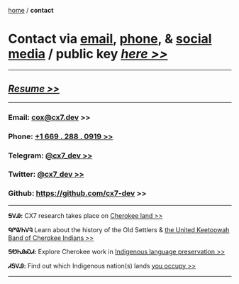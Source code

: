 [home](https://cx7.dev/) / **contact**

# Contact via [email](mailto:cox@cx7.dev),  <a href="tel:123-456-7890">phone</a>, & <a href="https://twitter.com/cx7_dev" target="_blank" rel="noopener noreferrer">social media</a> / public key *<a href="https://cx7.dev/key.html" target="_blank" rel="noopener noreferrer">here >></a>*


-----

## *<a href="https://cx7.dev/Susanna_Cox_Resume.pdf" target="_blank" rel="noopener noreferrer">Resume >></a>*

-----


### Email: <a href="mailto:cox@cx7.dev" target="_blank" rel="noopener noreferrer">cox@cx7.dev >></a> 


### Phone:  <a href="tel:+1669-288-0919">+1  669 . 288 . 0919 >></a>


### Telegram: [@cx7_dev >>](https://t.me/cx7_dev)


### Twitter: <a href="https://twitter.com/cx7_dev" target="_blank" rel="noopener noreferrer">@cx7_dev >></a>


### Github: <a href="https://github.com/cx7-dev" target="_blank" rel="noopener noreferrer">https://github.com/cx7-dev >> </a>

-----

**ᎦᏙᎯ:** CX7 research takes place on <a href="https://ebci.com/" target="_blank" rel="noopener noreferrer">Cherokee land >> </a>

**ᏄᎵᏔᏂᏙᎸ** Learn about the history of the Old Settlers & <a href="https://www.ukb-nsn.gov/about-us" target="_blank" rel="noopener noreferrer">the United Keetoowah Band of Cherokee Indians >> </a>

**ᎦᏬᏂᎯᏍᏗ:** Explore Cherokee work in <a href="https://anadisgoi.com/index.php/culture-stories/807-cherokee-nation-helps-launch-united-nations-international-decade-of-indigenous-languages" target="_blank" rel="noopener noreferrer">Indigenous language preservation >> </a>

**ᏗᎦᏙᎯ:** Find out which Indigenous nation(s) lands <a href="https://native-land.ca/" target="_blank" rel="noopener noreferrer">you occupy >> </a>

-------
